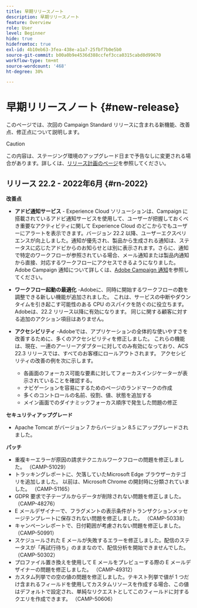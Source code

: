 ```yaml
---
title: 早期リリースノート
description: 早期リリースノート
feature: Overview
role: User
level: Beginner
hide: true
hidefromtoc: true
exl-id: 4b10eb63-3fea-438e-a1a7-25fbf7b0e5b0
source-git-commit: b00a0b9e4536d388ccfef3cca0315cabd0d99670
workflow-type: tm+mt
source-wordcount: '468'
ht-degree: 30%

---
```


# 早期リリースノート {#new-release}

このページでは、次回の Campaign Standard リリースに含まれる新機能、改善点、修正点について説明します。

>[!CAUTION]
>
> この内容は、ステージング環境のアップグレード日まで予告なしに変更される場合があります。詳しくは、[リリース計画のページ](../../rn/using/release-planning.md)を参照してください。

## リリース 22.2 - 2022年6月 {#rn-2022}

**改善点**

* **アドビ通知サービス** - Experience Cloud ソリューションは、Campaign に搭載されているアドビ通知サービスを使用して、ユーザーが把握しておくべき重要なアクティビティに関して Experience Cloud のどこからでもユーザーにアラートを表示できます。バージョン 22.2 以降、ユーザーエクスペリエンスが向上しました。通知が優先され、製品から生成される通知は、ステータスに応じたアドビからのお知らせとは別に表示されます。さらに、通知で特定のワークフローが参照されている場合、メール通知または製品内通知から直接、対応するワークフローにアクセスできるようになりました。Adobe Campaign 通知について詳しくは、[Adobe Campaign 通知](../../administration/using/sending-internal-notifications.md)を参照してください。

* **ワークフロー起動の最適化** -Adobeに、同時に開始するワークフローの数を調整できる新しい機能が追加されました。 これは、サービスの中断やダウンタイムを引き起こす可能性のある CPU のスパイクを防ぐのに役立ちます。 Adobeは、22.2 リリース以降に有効になります。 同じに関する顧客に対する追加のアクション項目はありません。

* **アクセシビリティ** -Adobeでは、アプリケーションの全体的な使いやすさを改善するために、多くのアクセシビリティを修正しました。 これらの機能は、現在、一連のアーリーアダプターに対してのみ有効になっており、ACS 22.3 リリースでは、すべてのお客様にロールアウトされます。 アクセシビリティの改善の例を次に示します。

   * 各画面のフォーカス可能な要素に対してフォーカスインジケーターが表示されていることを確認する。
   * ナビゲーションを容易にするためのページのランドマークの作成
   * 多くのコントロールの名前、役割、値、状態を追加する
   * メイン画面でのダイナミックフォーカス順序で発生した問題の修正

**セキュリティアップグレード**

* Apache Tomcat がバージョン 7 からバージョン 8.5 にアップグレードされました。

**パッチ**

* 重複キーエラーが原因の請求テクニカルワークフローの問題を修正しました。 （CAMP-51029）
* トラッキングレポートに、欠落していたMicrosoft Edge ブラウザーカテゴリを追加しました。 以前は、Microsoft Chrome の開封時に分類されていました。 （CAMP-51165）
* GDPR 要求で子テーブルからデータが削除されない問題を修正しました。 （CAMP-48276）
* E メールデザイナーで、フラグメントの表示条件がトランザクションメッセージテンプレートに保存されない問題を修正しました。 （CAMP-50338）
* キャンペーンレポートで、日付範囲が考慮されない問題を修正しました。 （CAMP-50991）
* スケジュールされた E メールが失敗するエラーを修正しました。配信のステータスが「再試行待ち」のままなので、配信分析を開始できませんでした。 （CAMP-50302）
* プロファイル置き換えを使用して E メールをプレビューする際の E メールデザイナーの問題を修正しました。 （CAMP-49312）
* カスタム列挙での空の値の問題を修正しました。テキスト列挙で値が 1 つだけ含まれるフィールドを使用してカスタムリソースを作成する場合、この値はデフォルトで設定され、単純なリクエストとしてこのフィールドに対するクエリを作成できます。 （CAMP-50606）
